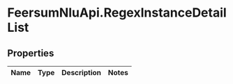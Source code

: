 # FeersumNluApi.RegexInstanceDetailList

## Properties
Name | Type | Description | Notes
------------ | ------------- | ------------- | -------------


